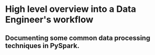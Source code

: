 # High level overview into a Data Engineer's  workflow
## Documenting some common data processing techniques in PySpark.